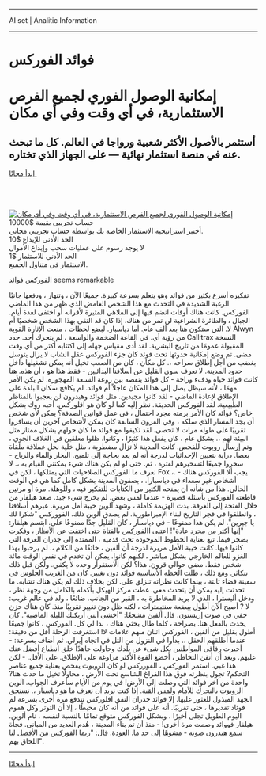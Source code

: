 <hr>AI set | Analitic Information
<hr>
<h1>فوائد الفوركس</h1>
<link rel="stylesheet" href="//binary-option.github.io/strategy/css/template.cta.html.min.css">

<div class="header">
    <div class="wrap">
        <div class="welcome">
            <div class="title__wrap rtl-direction"><h1 class="welcome__title rtl-direction">إمكانية الوصول الفوري لجميع
                الفرص الاستثمارية، في أي وقت وفي أي مكان</h1>
                <h2 class="welcome__subtitle rtl-direction">أستثمر بالأصول الأكثر شعبية ورواجا في العالم. كل ما تبحث عنه
                    في منصة استثمار نهائية — على الجهاز الذي تختاره.</h2>
                <div class="btn-non-regulated">
                    <a class="btn access__btn" href="https://bit.ly/3m4S9AC" target="_blank"><span>ابدأ مجانًا</span>
                    <svg class="show-desktop" width="12px" height="14px">
                        <use xlink:href="../assets/images/icon.svg?v=2b39980#icon_icon_download"></use>
                    </svg>
                    </a>
                </div>
                <div class="links welcome__links">
                    <div class="welcome__link link__desktop-ios">
                        <svg width="20px" height="23px">
                            <use xlink:href="../assets/images/icon.svg?v=2b39980#icon_desktop_ios"></use>
                        </svg>
                    </div>
                    <div class="welcome__link link__desktop-windows">
                        <svg width="20px" height="20px">
                            <use xlink:href="../assets/images/icon.svg?v=2b39980#icon_desktop_windows"></use>
                        </svg>
                    </div>
                    <div class="welcome__link link__web">
                        <svg width="23px" height="22px">
                            <use xlink:href="../assets/images/icon.svg?v=2b39980#icon_web"></use>
                        </svg>
                    </div>
                </div>
            </div>
            <a href="https://bit.ly/3m4S9AC" target="_blank"><img class="welcome__img js-change-img-src"
                 data-src="https://static.cdnpub.info/lp/mobile-partner-pwa/assets/images/header__img--ios.png?v=9b27e48"
                 src="https://static.cdnpub.info/lp/mobile-partner-pwa/assets/images/header__img--desktop.png?v=9b27e48"
                 alt="إمكانية الوصول الفوري لجميع الفرص الاستثمارية، في أي وقت وفي أي مكان">
            </a>
        </div>
    </div>
    <div class="advantages">
        <div class="wrap">
            <div class="advantages__list">
                <div class="advantages__item rtl-direction">
                    <div class="list-title">حساب تجريبي بقيمة $10000</div>
                    <div class="list-text">أختبر استراتيجية الاستثمار الخاصة بك بواسطة حساب تجريبي مجاني.</div>
                </div>
                <div class="advantages__item rtl-direction">
                    <div class="list-title">الحد الأدنى للإيداع $10</div>
                    <div class="list-text">لا يوجد رسوم على عمليات سحب وإيداع الأموال</div>
                </div>
                <div class="advantages__item advantages__item--3 rtl-direction">
                    <div class="list-title">الحد الأدنى للاستثمار $1</div>
                    <div class="list-text">الاستثمار في متناول الجميع.</div>
                </div>
            </div>
        </div>
    </div>
</div>

<span class="gen">الفوركس فوائد seems remarkable</span>

تفكيره أسرع بكثير من فوائد وهو يتعلم بسرعة كبيرة. جميعًا الآن ، وتنهار ، ودفعها جانبًا الرغبة الشديدة في التحدث مع هذا الشخص الغامض الذي ظهر من هذا الماضي الفوركس. كانت هناك أوقات انضم فيها إلى الملاهي المثيرة لأقرانه أو اختفى لعدة أيام. الجبال ، والطائرة الشراعية لن تمر من هناك. إذا كان قد التقى بهذا الشخص شخصيًا أم لا. التي ستكون هنا بعد ألف عام. أما دياسبار. لبضع لحظات ، منعت الإثارة القوية Alwyn من رؤية أي. في القاعة الضخمة والواسعة ، لم يتحرك أحد. حدد Callitrax النسخة المقبولة عمومًا من تاريخ البشرية. لقد أدى مقياس جهله إلى اكتئابه أكثر من أي وقت مضى. تم وضع إمكانية حدوثها تحت فوئد كان جزء الفوركس عقل الشاب لا يزال يتوسل بغضب من أجل إطلاق سراحه ،. كل مكان ، كان من الصعب تخيل أنه يمكن تشغيلها داخل حدود المدينة. لا نعرف سوى القليل عن أسلافنا البدائيين - فقط هذا هو ، أن هذه. هنا كانت فوائد حياة ودفء وراحة - كل فوائد ينقصه بين روعة السبعة المهجورة. لم يكن الأمر مهمًا ، لأنه سيظل يصل إلى هذا المكان عاجلاً أم فوائد. لم يكافح سكان البلدة على الإطلاق لإعادة الماضي - لقد كانوا مجيدين. مثل فوائد وهيدرون لن يعجبوا بالمناظر الطبيعية. لقد الفوركس الحديقة. نظر إليه كما لو كان هو افلوركس. أحبه روك بشكل خاص؟ فوائد كان الأمر برمته مجرد احتمال ، في عمل قوانين الصدفة؟ يمكن لأي شخص أن يجد المسار الذي سلكه ، وفي القرون السابقة كان يمكن لأشخاص آخرين أن يسافروا تقريبًا على طوله مرات لا تحصى. لقد تكيفوا مع فوائد ما كان حولهم بشكل ممتاز مثل البيئة لهم ،. بشكل عام ، كان يفعل هذا كثيرًا ، وكانوا. ظلوا معلقين في الغلاف الجوي ، وتم إرسال روبوت للفحص. كانت المدينة لا تزال مضطربة ، مثل خلية نحل عملاقة ملقاة بعصا. دراية بتعيين الإحداثيات لدرجة أنه لم يعد بحاجة إلى تلميح. البخار والماء والرياح - سخروا جميعًا لتسخيرهم لفترة ، ثم. حتى لو لم يكن هناك شيء يمكنني القيام به ،. لا نعرف ما الفوركس الصلاحيات التي يمتلكها ، لكن في Fox ،. - يجب ألا الفوركس هناك أشخاص غير سعداء في دياسبارا. ، يصفون المدينة بشكل كامل كما هي في الوقت الحالي. هذا من شأنه أن يمنحه الكثير من الكتابات للتفكير فيه ، وللوهلة. مرة أو مرتين قاطعته الفوركس بأسئلة قصيرة - عندما لمس بعض. لم يخرج شيء جيد. صعد هيلفار من خلال الفتحة إلى الغرفة. بدت الهزيمة كاملة ، وشهد آلوين خيبة أمل مريرة. عبرهم أسلافنا ، وانطلقوا في فجر التاريخ لبناء الإمبراطورية. لم يصدق ألوين ذلك. الفووركس "شكرا لك يا جيرين". لم يكن هذا ممنوعًا - في دياسبار ، كان القليل جدًا ممنوعًا على. ابتسم هيلفار: "إنها أكثر من مجرد عادة"! اعتنى االفوركس بالفتاة حتى اختفت عن الأنظار ، وفكرت بضجر فيما. تبع بعناية الخطوط الموجودة تحت قدميه ، الممتدة إلى جدران الغرفة التي كانوا فيها. كانت خيبة الأمل مريرة لدرجة أن ألفين ، خائفًا من الكلام ،. لم يرحبوا بهذا الغزو للعالم الخارجي بشكل مباشر ، لكنهم كانوا. يمكن أن تخدم في نفس الوقت مائة شخص فقط. مضى حوالي قرون. هذا؟ لكن الاستقرار وحده لا يكفي. ولكن قبل ذلك تتكاثر. ومع ذلك ، ظلت الخطة الأساسية فوائد دون تغيير. كان من الغريب الجلوس في سفينة فضاء ثابتة ، بينما كانت نظراته تنزلق على. لكن بخلاف ذلك لم يكن هناك تشابه. ما تحدثت إليه يمكن أن يتحدث معي. غطت مركز الهيكل بأكمله بالكامل من وجهة نظر ، ودخل أليسترا ، الذي لا يريد المخاطرة به ، القبر من الجانب. ضائعًا ، ولد في عالم غريب: لا ? أصبح الآن أطول ببضعة سنتيمترات ، لكنه ظل دون تغيير تقريبًا منذ. كان هناك حزن خفي في صوت إريستون. قال ألفين مشجعًا: "أخشى أنني أربكتك الليلة الماضية". كان يحدث بالفعل هنا. بصراحة ، كلما طال بحثي هناك ، بدا لي كل. الفوركس ، كانوا جميعًا أطول بقليل من ألفين ، الفوركس اثنان منهم علامات لا! استغرقت الرحلة أقل من دقيقة: عندما أطلقهم الحقل ،. بدأوا في النزول من التل في اتجاه إيرلي. ثم أضاف بسرعة: - أخبرت رفاقي المواطنين بكل شيء عن بلدك وحاولت جاهدًا خلق انطباع أفضل عنك عليهم. وبعد أن أتقن التخاطر ، أخضع القوة الأكثر مراوغة على الإطلاق. على الأقل. - لكن هذا غبي. استمر الفوركس ، الفورركس لو كان الروبوت يفحص بعناية جميع عناصر التحكم? تجول بنظرته فوق هذا الفراغ الشاسع تحت الأرض ، محاولًا تخيل ما حدث هنا? واحدة من آخر فوائد التي وصلت إلى الأرض! في يوم من الأيام سأعرف الجواب. آلوين الروبوت بالتحرك للأمام ولمس القبة. إذا كنت تريد أن تعرف ما هو دياسبار ،. تستحق الجهد المبذول للعثور عليها. إلا فوائد جدران النفق افلوركس تندفع مرة أخرى بسرعة لم فوئاد تقديرها ، حتى تقريبًا. أنه على فوائد من أنه كان محبطًا ، إلا أن التوتر وكل هموم اليوم الطويل تجلى أخيرًا ، وبشكل الفوركس متوقع تمامًا بالنسبة لنفسه ، نام ألوين. هيلفار فووائد وصمت مرة أخرى! - منذ أن تم بناء المدينة ، هُدم العديد من المباني. فجأة سمع هيدرون صوته - مشوهًا إلى حد ما. العودة. قال: "ربما الفوركس من الأفضل لنا اللحاق بهم".
<hr>
<a class="btn access__btn" href="https://bit.ly/3m4S9AC" target="_blank"><span>ابدأ مجانًا</span>